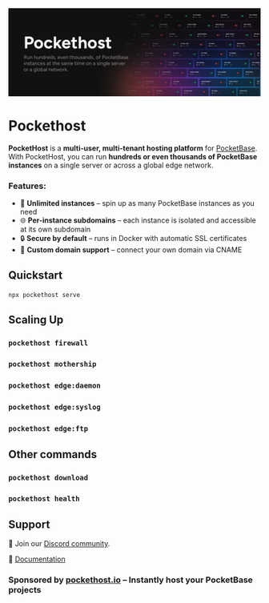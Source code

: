 <img  alt="Banner Pockethost" src="./assets/Banner.png" />


# Pockethost

**PocketHost** is a **multi-user, multi-tenant hosting platform** for [PocketBase](https://pocketbase.io).  
With PocketHost, you can run **hundreds or even thousands of PocketBase instances** on a single server or across a global edge network.

### Features:

- 🚀 **Unlimited instances** – spin up as many PocketBase instances as you need  
- 🌐 **Per-instance subdomains** – each instance is isolated and accessible at its own subdomain  
- 🔒 **Secure by default** – runs in Docker with automatic SSL certificates  
- 🎯 **Custom domain support** – connect your own domain via CNAME  

## Quickstart

`npx pockethost serve`

## Scaling Up

### `pockethost firewall`

### `pockethost mothership`

### `pockethost edge:daemon`

### `pockethost edge:syslog`

### `pockethost edge:ftp`

## Other commands

### `pockethost download`

### `pockethost health`

## Support

💬 Join our [Discord community](https://discord.gg/nVTxCMEcGT).

📖 [Documentation](https://pockethost.io/docs)

### Sponsored by [pockethost.io](https://pockethost.io) – Instantly host your PocketBase projects 